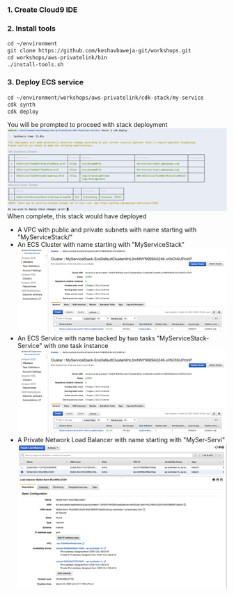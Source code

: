 ### 1. Create Cloud9 IDE
### 2. Install tools
```
cd ~/environment
git clone https://github.com/keshavbaweja-git/workshops.git
cd workshops/aws-privatelink/bin
./install-tools.sh
```
### 3. Deploy ECS service
```
cd ~/environment/workshops/aws-privatelink/cdk-stack/my-service
cdk synth
cdk deploy
```
You will be prompted to proceed with stack deployment
![cdk deploy](.assets/cdk-deploy.png)
When complete, this stack would have deployed
- A VPC with public and private subnets with name starting with "MyServiceStack/" 
- An ECS Cluster with name starting with "MyServiceStack"
![ECS Cluster](.assets/ecs-cluster.png)
- An ECS Service with name backed by two tasks "MyServiceStack-Service" with one task instance
![ECS Service](.assets/ecs-cluster.png)
- A Private Network Load Balancer with name starting with "MySer-Servi"
![Private NLB](.assets/private-nlb.png)
